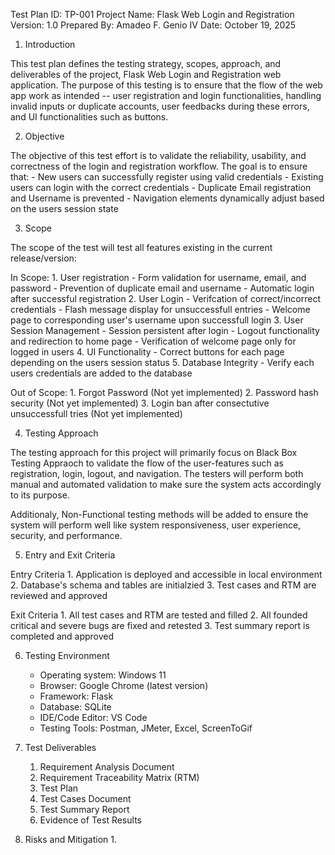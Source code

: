 Test Plan ID: TP-001
Project Name: Flask Web Login and Registration
Version: 1.0
Prepared By: Amadeo F. Genio IV
Date: October 19, 2025

1. Introduction

This test plan defines the testing strategy, scopes, approach, and deliverables of the project,
Flask Web Login and Registration web application. The purpose of this testing is to ensure that the
flow of the web app work as intended -- user registration and login functionalities, handling invalid
inputs or duplicate accounts, user feedbacks during these errors, and UI functionalities such as buttons.

2. Objective

The objective of this test effort is to validate the reliability, usability, and correctness of the login
and registration workflow. The goal is to ensure that:
    - New users can successfully register using valid credentials
    - Existing users can login with the correct credentials
    - Duplicate Email registration and Username is prevented
    - Navigation elements dynamically adjust based on the users session state

3. Scope

The scope of the test will test all features existing in the current release/version:

In Scope:
    1. User registration
        - Form validation for username, email, and password
        - Prevention of duplicate email and username
        - Automatic login after successful registration
    2. User Login
        - Verifcation of correct/incorrect credentials
        - Flash message display for unsuccessfull entries
        - Welcome page to corresponding user's username upon successfull login
    3. User Session Management
        - Session persistent after login
        - Logout functionality and redirection to home page
        - Verification of welcome page only for logged in users
    4. UI Functionality
        - Correct buttons for each page depending on the users session status
    5. Database Integrity
        - Verify each users credentials are added to the database

Out of Scope:
    1. Forgot Password (Not yet implemented)
    2. Password hash security (Not yet implemented)
    3. Login ban after consectutive unsuccessfull tries (Not yet implemented)

4. Testing Approach

The testing approach for this project will primarily focus on Black Box Testing Appraoch
to validate the flow of the user-features such as registration, login, logout, and navigation.
The testers will perform both manual and automated validation to make sure the system acts accordingly
to its purpose.

Additionaly, Non-Functional testing methods will be added to ensure the system will perform well like
system responsiveness, user experience, security, and performance.

5. Entry and Exit Criteria

Entry Criteria
    1. Application is deployed and accessible in local environment
    2. Database's schema and tables are initialzied
    3. Test cases and RTM are reviewed and approved

Exit Criteria
    1. All test cases and RTM are tested and filled
    2. All founded critical and severe bugs are fixed and retested
    3. Test summary report is completed and approved

6. Testing Environment
    - Operating system: Windows 11
    - Browser: Google Chrome (latest version)
    - Framework: Flask
    - Database: SQLite
    - IDE/Code Editor: VS Code
    - Testing Tools: Postman, JMeter, Excel, ScreenToGif

7. Test Deliverables
    1. Requirement Analysis Document
    2. Requirement Traceability Matrix (RTM)
    3. Test Plan
    4. Test Cases Document
    5. Test Summary Report
    6. Evidence of Test Results

8. Risks and Mitigation
    1. 
